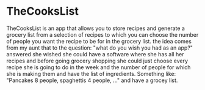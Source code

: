 # TheCooksList
TheCooksList is an app that allows you to store recipes and generate a grocery list from a selection of recipes to which you can choose the number of people you want the recipe to be for in the grocery list. the idea comes from my aunt that to the question: "what do you wish you had as an app?" answered she wished she could have a software where she has all her recipes and before going grocery shopping she could just choose every recipe she is going to do in the week and the number of people for which she is making them and have the list of ingredients. Something like: "Pancakes 8 people, spaghettis 4 people, ..." and have a grocey list. 
